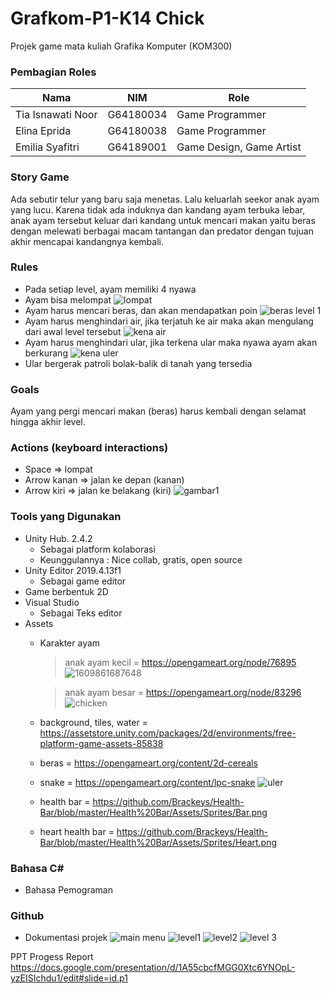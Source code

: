 # Grafkom-P1-K14 Chick
Projek game mata kuliah Grafika Komputer (KOM300)

### Pembagian Roles
| Nama | NIM | Role |
| ---- | --- | ---- |
| Tia Isnawati Noor | G64180034 | Game Programmer | 
| Elina Eprida | G64180038 | Game Programmer |
| Emilia Syafitri | G64189001 | Game Design, Game Artist |

### Story Game
Ada sebutir telur yang baru saja menetas. Lalu keluarlah seekor anak ayam yang lucu. Karena tidak ada induknya dan kandang ayam terbuka lebar, anak ayam tersebut keluar dari kandang untuk mencari makan yaitu beras dengan melewati berbagai macam tantangan dan predator dengan tujuan akhir mencapai kandangnya kembali.

### Rules
* Pada setiap level, ayam memiliki 4 nyawa
* Ayam bisa melompat
![lompat](https://user-images.githubusercontent.com/65218108/103672414-da483080-4fae-11eb-8f9c-30badc8b5fd6.jpg)
* Ayam harus mencari beras, dan akan mendapatkan poin 
![beras level 1](https://user-images.githubusercontent.com/65218108/103669898-7e2fdd00-4fab-11eb-82b6-e1be904e7560.jpg)
* Ayam harus menghindari air, jika terjatuh ke air maka akan mengulang dari awal level tersebut
![kena air](https://user-images.githubusercontent.com/65218108/103669878-7839fc00-4fab-11eb-8c9d-ea83dcbcedea.jpg)
* Ayam harus menghindari ular, jika terkena ular maka nyawa ayam akan berkurang
![kena uler](https://user-images.githubusercontent.com/65218108/103670014-a4ee1380-4fab-11eb-8999-b576c01f10b9.jpg)
* Ular bergerak patroli bolak-balik di tanah yang tersedia

### Goals
Ayam yang pergi mencari makan (beras) harus kembali dengan selamat hingga akhir level. 

### Actions (keyboard interactions)
* Space => lompat
* Arrow kanan => jalan ke depan (kanan)
* Arrow kiri => jalan ke belakang (kiri)
![gambar1](https://user-images.githubusercontent.com/65218108/103652333-8aa93b00-4f95-11eb-82d6-69e5858e776d.jpg)

### Tools yang Digunakan
* Unity Hub. 2.4.2
  - Sebagai platform kolaborasi
  - Keunggulannya : Nice collab, gratis, open source
* Unity Editor 2019.4.13f1
  - Sebagai game editor
* Game berbentuk 2D
* Visual Studio
  - Sebagai Teks editor
* Assets
  - Karakter ayam 
     > anak ayam kecil = https://opengameart.org/node/76895
     ![1609861687648](https://user-images.githubusercontent.com/65218108/103668035-3f008c80-4fa9-11eb-800a-b4fc2e1108ef.jpg)
     
     > anak ayam besar = https://opengameart.org/node/83296
     ![chicken](https://user-images.githubusercontent.com/65218108/103667903-14aecf00-4fa9-11eb-9811-3f443e130449.jpg)

  - background, tiles, water = https://assetstore.unity.com/packages/2d/environments/free-platform-game-assets-85838 
  - beras = https://opengameart.org/content/2d-cereals
  - snake = https://opengameart.org/content/lpc-snake 
  ![uler](https://user-images.githubusercontent.com/65218108/103668286-8be46300-4fa9-11eb-98ac-0f0f19c90149.jpg)

  - health bar = https://github.com/Brackeys/Health-Bar/blob/master/Health%20Bar/Assets/Sprites/Bar.png
  - heart health bar = https://github.com/Brackeys/Health-Bar/blob/master/Health%20Bar/Assets/Sprites/Heart.png

### Bahasa C#
  - Bahasa Pemograman

### Github 
  - Dokumentasi projek
  ![main menu](https://user-images.githubusercontent.com/65218108/103671309-53468880-4fad-11eb-9ec4-8ae37e3fb315.jpg)
  ![level1](https://user-images.githubusercontent.com/65218108/103671904-2050c480-4fae-11eb-83c7-36d2eca3a335.jpg)
  ![level2](https://user-images.githubusercontent.com/65218108/103672130-745ba900-4fae-11eb-9e6e-fbdce0893920.jpg)
  ![level 3](https://user-images.githubusercontent.com/65218108/103671962-33fc2b00-4fae-11eb-95c3-8dbb8921fdf0.jpg)
  
  
PPT Progess Report 
https://docs.google.com/presentation/d/1A55cbcfMGG0Xtc6YNOpL-yzEISIchdu1/edit#slide=id.p1
